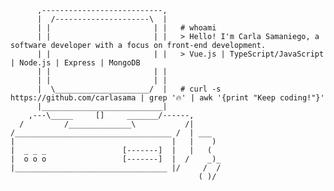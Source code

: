           ,---------------------------,
          |  /---------------------\  |
          | |                       | |   # whoami
          | |                       | |   > Hello! I'm Carla Samaniego, a software developer with a focus on front-end development.
          | |                       | |   > Vue.js | TypeScript/JavaScript | Node.js | Express | MongoDB
          | |                       | |  
          | |                       | |
          |  \_____________________/  |   # curl -s https://github.com/carlasama | grep '🔥' | awk '{print "Keep coding!"}'
          |___________________________|
        ,---\_____     []     _______/------,
      /         /______________\           /|
    /___________________________________ /  | ___
    |                                   |   |    )
    |  _ _ _                 [-------]  |   |   (
    |  o o o                 [-------]  |  /    _)_
    |__________________________________ |/     /  /
                                              ( )/
